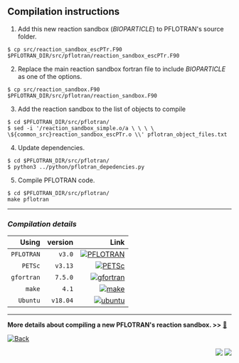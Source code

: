 <link rel="shortcut icon" type="image/x-icon" href="./images/favicon.png">

## Compilation instructions

1. Add this new reaction sandbox (*BIOPARTICLE*) to PFLOTRAN's source folder.
```
$ cp src/reaction_sandbox_escPTr.F90  $PFLOTRAN_DIR/src/pflotran/reaction_sandbox_escPTr.F90
```
2. Replace the main reaction sandbox fortran file to include *BIOPARTICLE* as one of the options.
```
$ cp src/reaction_sandbox.F90  $PFLOTRAN_DIR/src/pflotran/reaction_sandbox.F90
```
3. Add the reaction sandbox to the list of objects to compile
```
$ cd $PFLOTRAN_DIR/src/pflotran/
$ sed -i '/reaction_sandbox_simple.o/a \ \ \ \ \${common_src}reaction_sandbox_escPTr.o \\' pflotran_object_files.txt
```
4. Update dependencies.
```
$ cd $PFLOTRAN_DIR/src/pflotran/
$ python3 ../python/pflotran_depedencies.py
```
5. Compile PFLOTRAN code.
```
$ cd $PFLOTRAN_DIR/src/pflotran/
make pflotran
```

***

### ***Compilation details***

|Using|version|Link|
|--:|--:|--:|
|`PFLOTRAN`|`v3.0`|[![PFLOTRAN](https://img.shields.io/badge/&#x1f4a7;-PFLOTRAN-blue?style=flat)](https://www.pflotran.org/)|
|`PETSc`|`v3.13`|[![PETSc](https://img.shields.io/badge/&#129518;-PETSc-blue?style=flat)](https://www.mcs.anl.gov/petsc/)|
|`gfortran`|`7.5.0`|[![gfortran](https://img.shields.io/badge/-GNU%20Fortran-A42E2B?style=flat&logo=GNU)](https://gcc.gnu.org/fortran/)|
|`make`|`4.1`|[![make](https://img.shields.io/badge/-GNU%20Make-A42E2B?style=flat&logo=GNU)](https://www.gnu.org/software/make/)|
|`Ubuntu`|`v18.04`|[![ubuntu](https://img.shields.io/badge/-Ubuntu-black?style=flat&logo=ubuntu)](https://ubuntu.com/)|

***

**More details about compiling a new PFLOTRAN's reaction sandbox. >>** [&#128279;](https://bitbucket.org/pflotran/pflotran/wiki/Documentation/ReactionSandbox)

<a href="https://edsaac.github.io/bioparticle/">
	<img alt="Back" src="https://img.shields.io/badge/&#11013;-Go back-purple?style=for-the-badge">
</a>

<p align="right">
    <img src="https://img.shields.io/badge/Works on-my machine-purple?style=for-the-badge">
    <img src="https://img.shields.io/badge/-&#127802;-purple?style=for-the-badge">
</p>